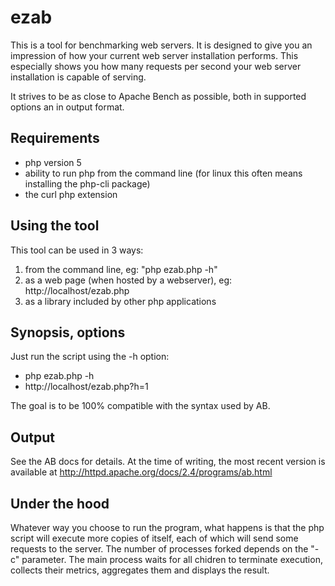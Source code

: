 ezab
====

This is a tool for benchmarking web servers.
It is designed to give you an impression of how your current web server installation performs.
This especially shows you how many requests per second your web server installation is capable of serving.

It strives to be as close to Apache Bench as possible, both in supported options
an in output format.

Requirements
------------

- php version 5
- ability to run php from the command line (for linux this often means installing the php-cli package)
- the curl php extension

Using the tool
--------------

This tool can be used in 3 ways:
1. from the command line, eg: "php ezab.php -h"
2. as a web page (when hosted by a webserver), eg: http://localhost/ezab.php
3. as a library included by other php applications

Synopsis, options
-----------------

Just run the script using the -h option:
* php ezab.php -h
* http://localhost/ezab.php?h=1

The goal is to be 100% compatible with the syntax used by AB.

Output
------

See the AB docs for details.
At the time of writing, the most recent version is available at <http://httpd.apache.org/docs/2.4/programs/ab.html>

Under the hood
--------------

Whatever way you choose to run the program, what happens is that the php script will
execute more copies of itself, each of which will send some requests to the server.
The number of processes forked depends on the "-c" parameter.
The main process waits for all chidren to terminate execution, collects their
metrics, aggregates them and displays the result.

